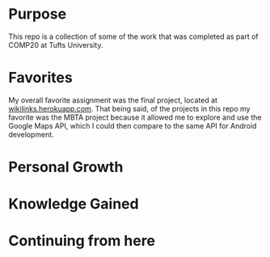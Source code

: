 # Purpose

This repo is a collection of some of the work that was completed as part of COMP20 at Tufts University.

# Favorites 

My overall favorite assignment was the final project, located at [wikilinks.herokuapp.com](https://wikilinks.herokuapp.com). That being said, of the projects in this repo my favorite was the MBTA project because it allowed me to explore and use the Google Maps API, which I could then compare to the same API for Android development. 

# Personal Growth

# Knowledge Gained

# Continuing from here

